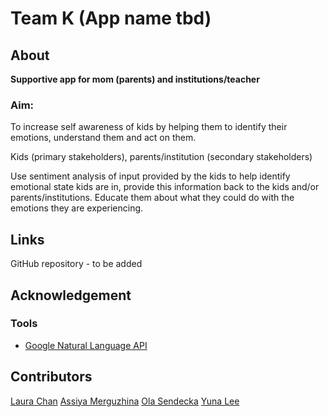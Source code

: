 # Team K (App name tbd)
## About
**Supportive app for mom (parents) and institutions/teacher**

### Aim:
To increase self awareness of kids by helping them to identify their emotions, understand them and act on them.

Kids (primary stakeholders), parents/institution (secondary stakeholders)

Use sentiment analysis of input provided by the kids to help identify emotional state kids are in, provide this information back to the kids and/or parents/institutions. Educate them about what they could do with the emotions they are experiencing. 

## Links
GitHub repository - to be added

## Acknowledgement

### Tools
- [Google Natural Language API](https://cloud.google.com/natural-language/)

## Contributors
[Laura Chan](https://www.github.com/lwkchan)
[Assiya Merguzhina](https://www.linkedin.com/in/amerguzhina/)
[Ola Sendecka](https://github.com/asendecka)
[Yuna Lee](queenyuna)